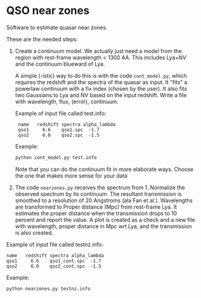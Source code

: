 # QSO near zones

Software to estimate quasar near zones.


These are the needed steps:

1. Create a continuum model. We actually just need a model from the region with rest-frame wavelength < 1300 AA. This includes Lya+NV and the continuum blueward of Lya.

    A simple (-istic) way to do this is with the code `cont_model.py`, which requires the redshift and the spectra of the quasar as input. It "fits" a powerlaw continuum with a fix index (chosen by the user). It also fits two Gaussians to Lya and NV based on the input redshift.
    Write a file with wavelength, flux, (error), continuum.

    Example of input file called test.info:

        name   redshift spectra alpha_lambda
        qso1     6.6    qso1.spc  -1.7
        qso2     6.0    qso2.spc  -1.5

    Example:
    ```python
    python cont_model.py test.info
    ```

    Note that you can do the continuum fit in more elaborate ways. Choose the one that makes more sense for your data



2. The code `nearzones.py` receives the spectrum from 1. Normalize the observed spectrum by its continuum. The resultant transmission is smoothed to a resolution of 20 Angstroms (ala Fan et al.). Wavelengths are transformed to Proper distance (Mpc) from rest-frame Lya. It estimates the proper distance when the transmission drops to 10 percent and report the value. A plot is created as a check and a new file with wavelength, proper distance in Mpc wrt Lya, and the transmission is also created.


Example of input file called testnz.info:

    name   redshift spectra alpha_lambda
    qso1     6.6    qso1_cont.spc  -1.7
    qso2     6.0    qso2_cont.spc  -1.5

Example:
```python
python nearzones.py testnz.info
```
